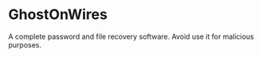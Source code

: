 # GhostOnWires
A complete password and file recovery software. Avoid use it for malicious purposes.
